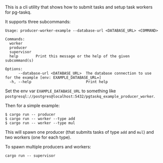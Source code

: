 This is a cli utility that shows how to submit tasks and setup task workers for pg-taskq.

It supports three subcommands:

```
Usage: producer-worker-example --database-url <DATABASE_URL> <COMMAND>

Commands:
  worker      
  producer    
  supervisor  
  help        Print this message or the help of the given subcommand(s)

Options:
      --database-url <DATABASE_URL>  The database connection to use for the example [env: EXAMPLE_DATABASE_URL=]
  -h, --help                         Print help
```

Set the env var `EXAMPLE_DATABASE_URL` to something like `postgresql://postgres@localhost:5432/pgtaskq_example_producer_worker`.

Then for a simple example:

```shell
$ cargo run -- producer
$ cargo run -- worker --type add
$ cargo run -- worker --type mul
```

This will spawn one producer (that submits tasks of type `add` and `mul`) and two workers (one for each type).

To spawn multiple producers and workers:

```shell
cargo run -- supervisor
```
